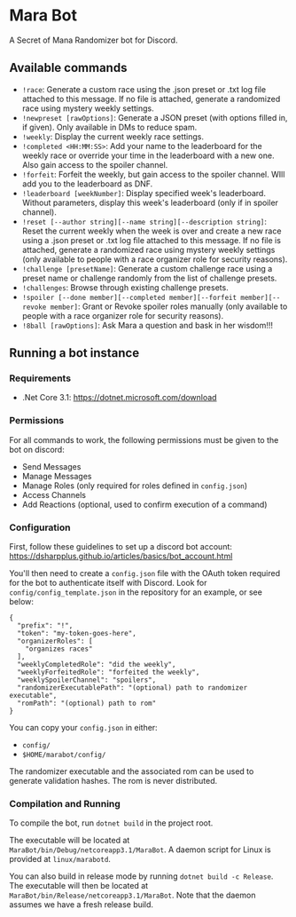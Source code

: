 # Mara Bot

A Secret of Mana Randomizer bot for Discord.

## Available commands

- `!race`: Generate a custom race using the .json preset or .txt log file attached to this message. If no file is attached, generate a randomized race using mystery weekly settings.
- `!newpreset [rawOptions]`: Generate a JSON preset (with options filled in, if given). Only available in DMs to reduce spam.
- `!weekly`: Display the current weekly race settings. 
- `!completed <HH:MM:SS>`: Add your name to the leaderboard for the weekly race or override your time in the leaderboard with a new one. Also gain access to the spoiler channel.
- `!forfeit`: Forfeit the weekly, but gain access to the spoiler channel. WIll add you to the leaderboard as DNF.
- `!leaderboard [weekNumber]`: Display specified week's leaderboard. Without parameters, display this week's leaderboard (only if in spoiler channel).
- `!reset [--author string][--name string][--description string]`: Reset the current weekly when the week is over and create a new race using a .json preset or .txt log file attached to this message. If no file is attached, generate a randomized race using mystery weekly settings (only available to people with a race organizer role for security reasons).
- `!challenge [presetName]`: Generate a custom challenge race using a preset name or challenge randomly from the list of challenge presets.
- `!challenges`: Browse through existing challenge presets.
- `!spoiler [--done member][--completed member][--forfeit member][--revoke member]`: Grant or Revoke spoiler roles manually (only available to people with a race organizer role for security reasons).
- `!8ball [rawOptions]`: Ask Mara a question and bask in her wisdom!!! 

## Running a bot instance
### Requirements

- .Net Core 3.1: https://dotnet.microsoft.com/download

### Permissions

For all commands to work, the following permissions must be given to the bot on discord:

- Send Messages
- Manage Messages
- Manage Roles (only required for roles defined in `config.json`)
- Access Channels
- Add Reactions (optional, used to confirm execution of a command)

### Configuration

First, follow these guidelines to set up a discord bot account:
https://dsharpplus.github.io/articles/basics/bot_account.html

You'll then need to create a `config.json` file with the OAuth token
required for the bot to authenticate itself with Discord. Look for
`config/config_template.json` in the repository for an example, or see below:

```
{
  "prefix": "!",
  "token": "my-token-goes-here",
  "organizerRoles": [
    "organizes races"
  ],
  "weeklyCompletedRole": "did the weekly",
  "weeklyForfeitedRole": "forfeited the weekly",
  "weeklySpoilerChannel": "spoilers",
  "randomizerExecutablePath": "(optional) path to randomizer executable",
  "romPath": "(optional) path to rom"
}
```

You can copy your `config.json` in either: 
- `config/`
- `$HOME/marabot/config/`

The randomizer executable and the associated rom can be used to generate validation hashes.
The rom is never distributed.

### Compilation and Running

To compile the bot, run `dotnet build` in the project root.

The executable will be located at `MaraBot/bin/Debug/netcoreapp3.1/MaraBot`.
A daemon script for Linux is provided at `linux/marabotd`.

You can also build in release mode by running `dotnet build -c Release`.
The executable will then be located at `MaraBot/bin/Release/netcoreapp3.1/MaraBot`.
Note that the daemon assumes we have a fresh release build.

